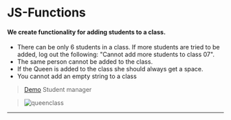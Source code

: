 # JS-Functions

#### We create functionality for adding students to a class.

* There can be only 6 students in a class. If more students are tried to be added, log out the following: "Cannot add more students to class 07".
* The same person cannot be added to the class.
* If the Queen is added to the class she should always get a space.
* You cannot add an empty string to a class

> [Demo](https://htmlpreview.github.io/?https://github.com/benhmaid/JS-Functions/blob/master/Queen-class/index.html "Queen class") Student manager

> ![queenclass](https://user-images.githubusercontent.com/54797163/74260371-b37b6e80-4cf9-11ea-9223-8c1732e42443.jpg)
___
